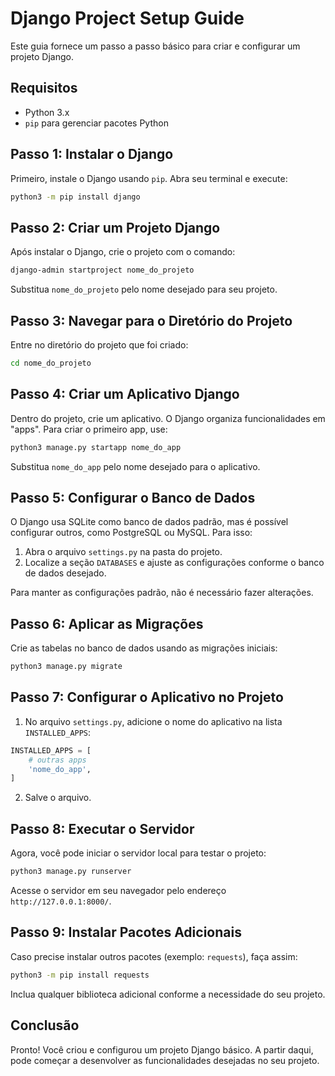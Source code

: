 # Django Project Setup Guide

Este guia fornece um passo a passo básico para criar e configurar um projeto Django.

## Requisitos

- Python 3.x
- `pip` para gerenciar pacotes Python

## Passo 1: Instalar o Django

Primeiro, instale o Django usando `pip`. Abra seu terminal e execute:

```bash
python3 -m pip install django
```

## Passo 2: Criar um Projeto Django

Após instalar o Django, crie o projeto com o comando:

```bash
django-admin startproject nome_do_projeto
```

Substitua `nome_do_projeto` pelo nome desejado para seu projeto.

## Passo 3: Navegar para o Diretório do Projeto

Entre no diretório do projeto que foi criado:

```bash
cd nome_do_projeto
```

## Passo 4: Criar um Aplicativo Django

Dentro do projeto, crie um aplicativo. O Django organiza funcionalidades em "apps". Para criar o primeiro app, use:

```bash
python3 manage.py startapp nome_do_app
```

Substitua `nome_do_app` pelo nome desejado para o aplicativo.

## Passo 5: Configurar o Banco de Dados

O Django usa SQLite como banco de dados padrão, mas é possível configurar outros, como PostgreSQL ou MySQL. Para isso:

1. Abra o arquivo `settings.py` na pasta do projeto.
2. Localize a seção `DATABASES` e ajuste as configurações conforme o banco de dados desejado.

Para manter as configurações padrão, não é necessário fazer alterações.

## Passo 6: Aplicar as Migrações

Crie as tabelas no banco de dados usando as migrações iniciais:

```bash
python3 manage.py migrate
```

## Passo 7: Configurar o Aplicativo no Projeto

1. No arquivo `settings.py`, adicione o nome do aplicativo na lista `INSTALLED_APPS`:

```python
INSTALLED_APPS = [
    # outras apps
    'nome_do_app',
]
```

2. Salve o arquivo.

## Passo 8: Executar o Servidor

Agora, você pode iniciar o servidor local para testar o projeto:

```bash
python3 manage.py runserver
```

Acesse o servidor em seu navegador pelo endereço `http://127.0.0.1:8000/`.

## Passo 9: Instalar Pacotes Adicionais

Caso precise instalar outros pacotes (exemplo: `requests`), faça assim:

```bash
python3 -m pip install requests
```

Inclua qualquer biblioteca adicional conforme a necessidade do seu projeto.

## Conclusão

Pronto! Você criou e configurou um projeto Django básico. A partir daqui, pode começar a desenvolver as funcionalidades desejadas no seu projeto.
